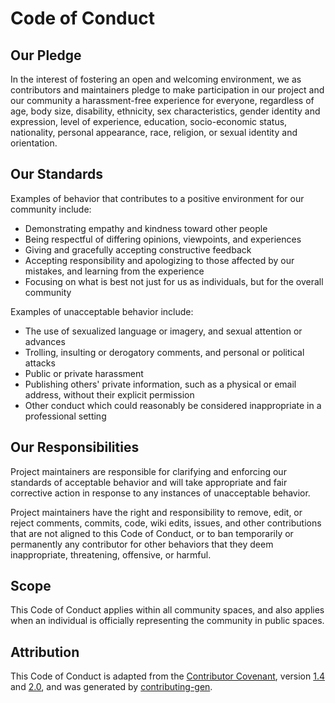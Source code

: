 # Code of Conduct

## Our Pledge

In the interest of fostering an open and welcoming environment, we as contributors and maintainers pledge to make participation in our project and our community a harassment-free experience for everyone, regardless of age, body size, disability, ethnicity, sex characteristics, gender identity and expression, level of experience, education, socio-economic status, nationality, personal appearance, race, religion, or sexual identity and orientation.

## Our Standards

Examples of behavior that contributes to a positive environment for our community include:

- Demonstrating empathy and kindness toward other people
- Being respectful of differing opinions, viewpoints, and experiences
- Giving and gracefully accepting constructive feedback
- Accepting responsibility and apologizing to those affected by our mistakes, and learning from the experience
- Focusing on what is best not just for us as individuals, but for the overall community

Examples of unacceptable behavior include:

- The use of sexualized language or imagery, and sexual attention or
advances
- Trolling, insulting or derogatory comments, and personal or political attacks
- Public or private harassment
- Publishing others' private information, such as a physical or email
address, without their explicit permission
- Other conduct which could reasonably be considered inappropriate in a professional setting

## Our Responsibilities

Project maintainers are responsible for clarifying and enforcing our standards of acceptable behavior and will take appropriate and fair corrective action in response to any instances of unacceptable behavior.

Project maintainers have the right and responsibility to remove, edit, or reject comments, commits, code, wiki edits, issues, and other contributions that are not aligned to this Code of Conduct, or to ban temporarily or permanently any contributor for other behaviors that they deem inappropriate, threatening, offensive, or harmful.

## Scope

This Code of Conduct applies within all community spaces, and also applies when an individual is officially representing the community in public spaces.

## Attribution

This Code of Conduct is adapted from the [Contributor Covenant](https://contributor-covenant.org/), version [1.4](https://www.contributor-covenant.org/version/1/4/code-of-conduct/code_of_conduct.md) and [2.0](https://www.contributor-covenant.org/version/2/0/code_of_conduct/code_of_conduct.md), and was generated by [contributing-gen](https://github.com/bttger/contributing-gen).
